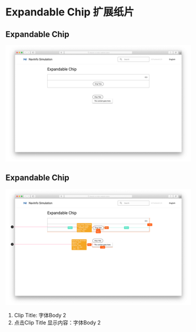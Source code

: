 # Expandable Chip 扩展纸片

## Expandable Chip 

![UI Framework Selection - Expandable Chip](../../../imgs/ns_ui_framework/components/selection/expandable_chip.png)

## Expandable Chip 

![UI Framework Selection - Expandable Chip Measure](../../../imgs/ns_ui_framework_measure/components/selection/expandable_chip.png)

1. Clip Title: 字体Body 2
2. 点击Clip Title 显示内容：字体Body 2

